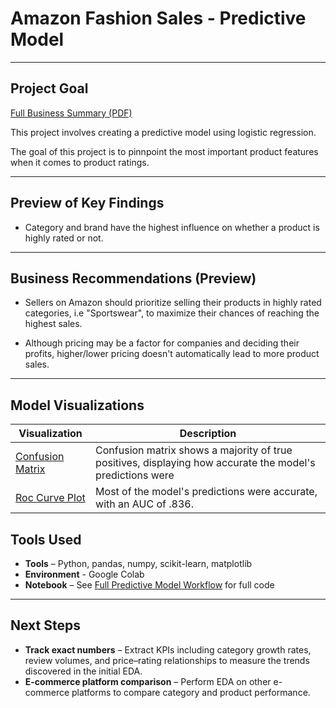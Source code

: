# Amazon Fashion Sales - Predictive Model
---

## Project Goal
[Full Business Summary (PDF)](04_amazon_predictive_model_business_summary.pdf)

This project involves creating a predictive model using logistic regression.

The goal of this project is to pinnpoint the most important product features when it comes to product ratings.

---

## Preview of Key Findings 

- Category and brand have the highest influence on whether a product is highly rated or not.
--- 

## Business Recommendations (Preview)

- Sellers on Amazon should prioritize selling their products in highly rated categories, i.e "Sportswear", to maximize their chances of reaching the highest sales.
  
- Although pricing may be a factor for companies and deciding their profits, higher/lower pricing doesn't automatically lead to more product sales.

---

## Model Visualizations

| Visualization | Description |
|-----------------------|-------------|
| [Confusion Matrix](visualizations/confusion_matrix.png) | Confusion matrix shows a majority of true positives, displaying how accurate the model's predictions were |
| [Roc Curve Plot](visualizations/roc_curve_plot.png) | Most of the model's predictions were accurate, with an AUC of .836. |


## Tools Used
- **Tools** – Python, pandas, numpy, scikit-learn, matplotlib
- **Environment** - Google Colab
- **Notebook** – See [Full Predictive Model Workflow](03_amazon_sales_products_predictive_model.ipynb) for full code


---

## Next Steps
- **Track exact numbers** – Extract KPIs including category growth rates, review volumes, and price–rating relationships to measure the trends discovered in the initial EDA.  
- **E-commerce platform comparison** – Perform EDA on other e-commerce platforms to compare category and product performance.
